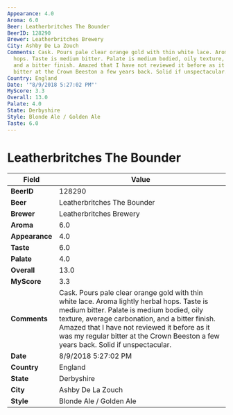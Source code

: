 ```yaml
---
Appearance: 4.0
Aroma: 6.0
Beer: Leatherbritches The Bounder
BeerID: 128290
Brewer: Leatherbritches Brewery
City: Ashby De La Zouch
Comments: Cask. Pours pale clear orange gold with thin white lace. Aroma lightly herbal
  hops. Taste is medium bitter. Palate is medium bodied, oily texture, average carbonation,
  and a bitter finish. Amazed that I have not reviewed it before as it was my regular
  bitter at the Crown Beeston a few years back. Solid if unspectacular.
Country: England
Date: '"8/9/2018 5:27:02 PM"'
MyScore: 3.3
Overall: 13.0
Palate: 4.0
State: Derbyshire
Style: Blonde Ale / Golden Ale
Taste: 6.0
---
```


# Leatherbritches The Bounder

| Field         | Value |
|---------------|-------|
| **BeerID** | 128290 |
| **Beer** | Leatherbritches The Bounder |
| **Brewer** | Leatherbritches Brewery |
| **Aroma** | 6.0 |
| **Appearance** | 4.0 |
| **Taste** | 6.0 |
| **Palate** | 4.0 |
| **Overall** | 13.0 |
| **MyScore** | 3.3 |
| **Comments** | Cask. Pours pale clear orange gold with thin white lace. Aroma lightly herbal hops. Taste is medium bitter. Palate is medium bodied, oily texture, average carbonation, and a bitter finish. Amazed that I have not reviewed it before as it was my regular bitter at the Crown Beeston a few years back. Solid if unspectacular. |
| **Date** | 8/9/2018 5:27:02 PM |
| **Country** | England |
| **State** | Derbyshire |
| **City** | Ashby De La Zouch |
| **Style** | Blonde Ale / Golden Ale |
